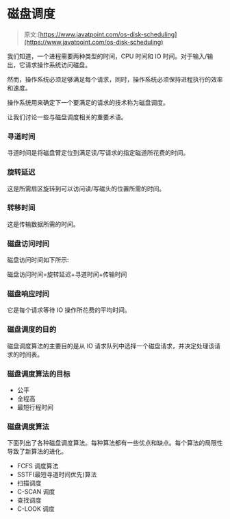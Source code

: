 # 磁盘调度

> 原文:[https://www.javatpoint.com/os-disk-scheduling](https://www.javatpoint.com/os-disk-scheduling)

我们知道，一个进程需要两种类型的时间，CPU 时间和 IO 时间。对于输入/输出，它请求操作系统访问磁盘。

然而，操作系统必须足够满足每个请求，同时，操作系统必须保持进程执行的效率和速度。

操作系统用来确定下一个要满足的请求的技术称为磁盘调度。

让我们讨论一些与磁盘调度相关的重要术语。

### 寻道时间

寻道时间是将磁盘臂定位到满足读/写请求的指定磁道所花费的时间。

### 旋转延迟

这是所需扇区旋转到可以访问读/写磁头的位置所需的时间。

### 转移时间

这是传输数据所需的时间。

### 磁盘访问时间

磁盘访问时间如下所示:

磁盘访问时间=旋转延迟+寻道时间+传输时间

### 磁盘响应时间

它是每个请求等待 IO 操作所花费的平均时间。

### 磁盘调度的目的

磁盘调度算法的主要目的是从 IO 请求队列中选择一个磁盘请求，并决定处理该请求的时间表。

### 磁盘调度算法的目标

*   公平
*   全程高
*   最短行程时间

### 磁盘调度算法

下面列出了各种磁盘调度算法。每种算法都有一些优点和缺点。每个算法的局限性导致了新算法的进化。

*   FCFS 调度算法
*   SSTF(最短寻道时间优先)算法
*   扫描调度
*   C-SCAN 调度
*   查找调度
*   C-LOOK 调度
